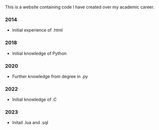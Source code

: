This is a website containing code I have created over my academic career.

### 2014

- Initial experience of .html

### 2018

- Initial knowledge of Python

### 2020

- Further knowledge from degree in .py

### 2022

- Initial knowledge of .C

### 2023

- Initail .lua and .sql
